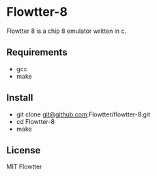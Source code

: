 # Flowtter-8
Flowtter 8 is a chip 8 emulator written in c.

[](assets/flowtter.gif)

## Requirements
- gcc
- make

## Install
- git clone git@github.com:Flowtter/flowtter-8.git  
- cd Flowtter-8  
- make  

## License
MIT Flowtter